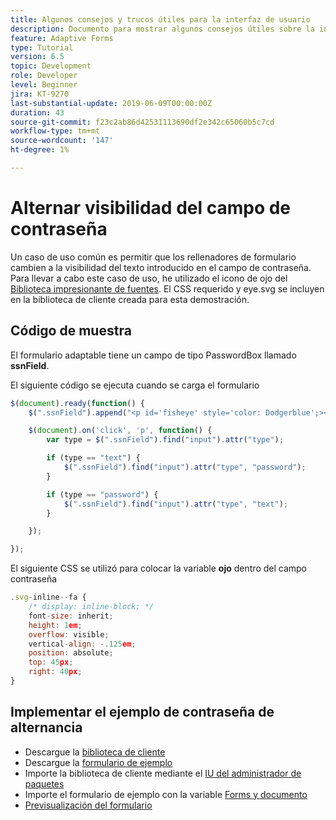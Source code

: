 ```yaml
---
title: Algunos consejos y trucos útiles para la interfaz de usuario
description: Documento para mostrar algunos consejos útiles sobre la interfaz de usuario
feature: Adaptive Forms
type: Tutorial
version: 6.5
topic: Development
role: Developer
level: Beginner
jira: KT-9270
last-substantial-update: 2019-06-09T00:00:00Z
duration: 43
source-git-commit: f23c2ab86d42531113690df2e342c65060b5c7cd
workflow-type: tm+mt
source-wordcount: '147'
ht-degree: 1%

---
```


# Alternar visibilidad del campo de contraseña

Un caso de uso común es permitir que los rellenadores de formulario cambien a la visibilidad del texto introducido en el campo de contraseña.
Para llevar a cabo este caso de uso, he utilizado el icono de ojo del [Biblioteca impresionante de fuentes](https://fontawesome.com/). El CSS requerido y eye.svg se incluyen en la biblioteca de cliente creada para esta demostración.


## Código de muestra

El formulario adaptable tiene un campo de tipo PasswordBox llamado **ssnField**.

El siguiente código se ejecuta cuando se carga el formulario

```javascript
$(document).ready(function() {
    $(".ssnField").append("<p id='fisheye' style='color: Dodgerblue';><i class='fa fa-eye'></i></p>");

    $(document).on('click', 'p', function() {
        var type = $(".ssnField").find("input").attr("type");

        if (type == "text") {
            $(".ssnField").find("input").attr("type", "password");
        }

        if (type == "password") {
            $(".ssnField").find("input").attr("type", "text");
        }

    });

});
```

El siguiente CSS se utilizó para colocar la variable **ojo** dentro del campo contraseña

```javascript
.svg-inline--fa {
    /* display: inline-block; */
    font-size: inherit;
    height: 1em;
    overflow: visible;
    vertical-align: -.125em;
    position: absolute;
    top: 45px;
    right: 40px;
}
```

## Implementar el ejemplo de contraseña de alternancia

* Descargue la [biblioteca de cliente](assets/simple-ui-tips.zip)
* Descargue la [formulario de ejemplo](assets/simple-ui-tricks-form.zip)
* Importe la biblioteca de cliente mediante el [IU del administrador de paquetes](http://localhost:4502/crx/packmgr/index.jsp)
* Importe el formulario de ejemplo con la variable [Forms y documento](http://localhost:4502/aem/forms.html/content/dam/formsanddocuments)
* [Previsualización del formulario](http://localhost:4502/content/dam/formsanddocuments/simpleuitips/jcr:content?wcmmode=disabled)



